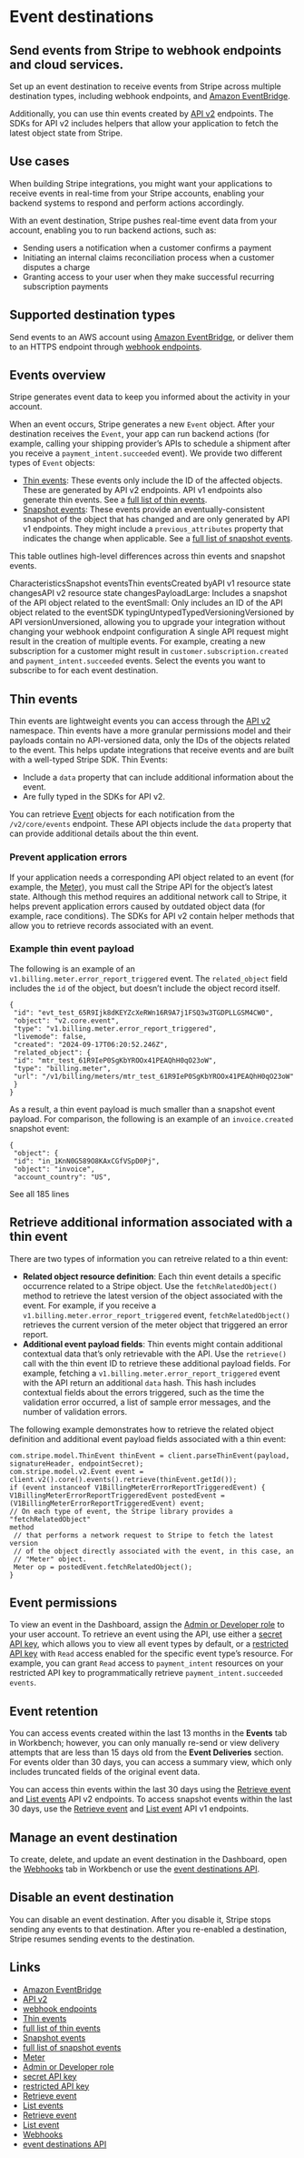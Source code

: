 # Event destinations

## Send events from Stripe to webhook endpoints and cloud services.

Set up an event destination to receive events from Stripe across multiple
destination types, including webhook endpoints, and [Amazon
EventBridge](https://docs.stripe.com/event-destinations/eventbridge).

Additionally, you can use thin events created by [API
v2](https://docs.stripe.com/api-v2-overview) endpoints. The SDKs for API v2
includes helpers that allow your application to fetch the latest object state
from Stripe.

## Use cases

When building Stripe integrations, you might want your applications to receive
events in real-time from your Stripe accounts, enabling your backend systems to
respond and perform actions accordingly.

With an event destination, Stripe pushes real-time event data from your account,
enabling you to run backend actions, such as:

- Sending users a notification when a customer confirms a payment
- Initiating an internal claims reconciliation process when a customer disputes
a charge
- Granting access to your user when they make successful recurring subscription
payments

## Supported destination types

Send events to an AWS account using [Amazon
EventBridge](https://docs.stripe.com/event-destinations/eventbridge), or deliver
them to an HTTPS endpoint through [webhook
endpoints](https://docs.stripe.com/webhooks).

## Events overview

Stripe generates event data to keep you informed about the activity in your
account.

When an event occurs, Stripe generates a new `Event` object. After your
destination receives the `Event`, your app can run backend actions (for example,
calling your shipping provider’s APIs to schedule a shipment after you receive a
`payment_intent.succeeded` event). We provide two different types of `Event`
objects:

- [Thin events](https://docs.stripe.com/api/v2/events): These events only
include the ID of the affected objects. These are generated by API v2 endpoints.
API v1 endpoints also generate thin events. See a [full list of thin
events](https://docs.stripe.com/api/v2/events/event-types).
- [Snapshot events](https://docs.stripe.com/api/events): These events provide an
eventually-consistent snapshot of the object that has changed and are only
generated by API v1 endpoints. They might include a `previous_attributes`
property that indicates the change when applicable. See a [full list of snapshot
events](https://docs.stripe.com/api/events/types).

This table outlines high-level differences across thin events and snapshot
events.

CharacteristicsSnapshot eventsThin eventsCreated byAPI v1 resource state
changesAPI v2 resource state changesPayloadLarge: Includes a snapshot of the API
object related to the eventSmall: Only includes an ID of the API object related
to the eventSDK typingUntypedTypedVersioningVersioned by API versionUnversioned,
allowing you to upgrade your integration without changing your webhook endpoint
configuration
A single API request might result in the creation of multiple events. For
example, creating a new subscription for a customer might result in
`customer.subscription.created` and `payment_intent.succeeded` events. Select
the events you want to subscribe to for each event destination.

## Thin events

Thin events are lightweight events you can access through the [API
v2](https://docs.stripe.com/api-v2-overview) namespace. Thin events have a more
granular permissions model and their payloads contain no API-versioned data,
only the IDs of the objects related to the event. This helps update integrations
that receive events and are built with a well-typed Stripe SDK. Thin Events:

- Include a `data` property that can include additional information about the
event.
- Are fully typed in the SDKs for API v2.

You can retrieve [Event](https://docs.stripe.com/api/v2/events) objects for each
notification from the `/v2/core/events` endpoint. These API objects include the
`data` property that can provide additional details about the thin event.

### Prevent application errors

If your application needs a corresponding API object related to an event (for
example, the [Meter](https://docs.stripe.com/api/billing/meter/retrieve)), you
must call the Stripe API for the object’s latest state. Although this method
requires an additional network call to Stripe, it helps prevent application
errors caused by outdated object data (for example, race conditions). The SDKs
for API v2 contain helper methods that allow you to retrieve records associated
with an event.

### Example thin event payload

The following is an example of an `v1.billing.meter.error_report_triggered`
event. The `related_object` field includes the `id` of the object, but doesn’t
include the object record itself.

```
{
 "id": "evt_test_65R9Ijk8dKEYZcXeRWn16R9A7j1FSQ3w3TGDPLLGSM4CW0",
 "object": "v2.core.event",
 "type": "v1.billing.meter.error_report_triggered",
 "livemode": false,
 "created": "2024-09-17T06:20:52.246Z",
 "related_object": {
 "id": "mtr_test_61R9IeP0SgKbYROOx41PEAQhH0qO23oW",
 "type": "billing.meter",
 "url": "/v1/billing/meters/mtr_test_61R9IeP0SgKbYROOx41PEAQhH0qO23oW"
 }
}
```

As a result, a thin event payload is much smaller than a snapshot event payload.
For comparison, the following is an example of an `invoice.created` snapshot
event:

```
{
 "object": {
 "id": "in_1KnN0G589O8KAxCGfVSpD0Pj",
 "object": "invoice",
 "account_country": "US",
```

See all 185 lines
## Retrieve additional information associated with a thin event

There are two types of information you can retreive related to a thin event:

- **Related object resource definition**: Each thin event details a specific
occurrence related to a Stripe object. Use the `fetchRelatedObject()` method to
retrieve the latest version of the object associated with the event. For
example, if you receive a `v1.billing.meter.error_report_triggered` event,
`fetchRelatedObject()` retrieves the current version of the meter object that
triggered an error report.
- **Additional event payload fields**: Thin events might contain additional
contextual data that’s only retrievable with the API. Use the `retrieve()` call
with the thin event ID to retrieve these additional payload fields. For example,
fetching a `v1.billing.meter.error_report_triggered` event with the API return
an additional `data` hash. This hash includes contextual fields about the errors
triggered, such as the time the validation error occurred, a list of sample
error messages, and the number of validation errors.

The following example demonstrates how to retrieve the related object definition
and additional event payload fields associated with a thin event:

```
com.stripe.model.ThinEvent thinEvent = client.parseThinEvent(payload,
signatureHeader, endpointSecret);
com.stripe.model.v2.Event event =
client.v2().core().events().retrieve(thinEvent.getId());
if (event instanceof V1BillingMeterErrorReportTriggeredEvent) {
V1BillingMeterErrorReportTriggeredEvent postedEvent =
(V1BillingMeterErrorReportTriggeredEvent) event;
// On each type of event, the Stripe library provides a "fetchRelatedObject"
method
 // that performs a network request to Stripe to fetch the latest version
 // of the object directly associated with the event, in this case, an
 // "Meter" object.
 Meter op = postedEvent.fetchRelatedObject();
}
```

## Event permissions

To view an event in the Dashboard, assign the [Admin or Developer
role](https://docs.stripe.com/get-started/account/teams/roles) to your user
account. To retrieve an event using the API, use either a [secret API
key](https://docs.stripe.com/keys#create-api-secret-key), which allows you to
view all event types by default, or a [restricted API
key](https://docs.stripe.com/keys#create-restricted-api-secret-key) with `Read`
access enabled for the specific event type’s resource. For example, you can
grant `Read` access to `payment_intent` resources on your restricted API key to
programmatically retrieve `payment_intent.succeeded events`.

## Event retention

You can access events created within the last 13 months in the **Events** tab in
Workbench; however, you can only manually re-send or view delivery attempts that
are less than 15 days old from the **Event Deliveries** section. For events
older than 30 days, you can access a summary view, which only includes truncated
fields of the original event data.

You can access thin events within the last 30 days using the [Retrieve
event](https://docs.stripe.com/api/v2/events/retrieve) and [List
events](https://docs.stripe.com/api/v2/events/list) API v2 endpoints. To access
snapshot events within the last 30 days, use the [Retrieve
event](https://docs.stripe.com/api/events/retrieve) and [List
event](https://docs.stripe.com/api/events/list) API v1 endpoints.

## Manage an event destination

To create, delete, and update an event destination in the Dashboard, open the
[Webhooks](https://dashboard.stripe.com/webhooks) tab in Workbench or use the
[event destinations API](https://docs.stripe.com/api/v2/event-destinations/).

## Disable an event destination

You can disable an event destination. After you disable it, Stripe stops sending
any events to that destination. After you re-enabled a destination, Stripe
resumes sending events to the destination.

## Links

- [Amazon EventBridge](https://docs.stripe.com/event-destinations/eventbridge)
- [API v2](https://docs.stripe.com/api-v2-overview)
- [webhook endpoints](https://docs.stripe.com/webhooks)
- [Thin events](https://docs.stripe.com/api/v2/events)
- [full list of thin events](https://docs.stripe.com/api/v2/events/event-types)
- [Snapshot events](https://docs.stripe.com/api/events)
- [full list of snapshot events](https://docs.stripe.com/api/events/types)
- [Meter](https://docs.stripe.com/api/billing/meter/retrieve)
- [Admin or Developer
role](https://docs.stripe.com/get-started/account/teams/roles)
- [secret API key](https://docs.stripe.com/keys#create-api-secret-key)
- [restricted API
key](https://docs.stripe.com/keys#create-restricted-api-secret-key)
- [Retrieve event](https://docs.stripe.com/api/v2/events/retrieve)
- [List events](https://docs.stripe.com/api/v2/events/list)
- [Retrieve event](https://docs.stripe.com/api/events/retrieve)
- [List event](https://docs.stripe.com/api/events/list)
- [Webhooks](https://dashboard.stripe.com/webhooks)
- [event destinations API](https://docs.stripe.com/api/v2/event-destinations/)